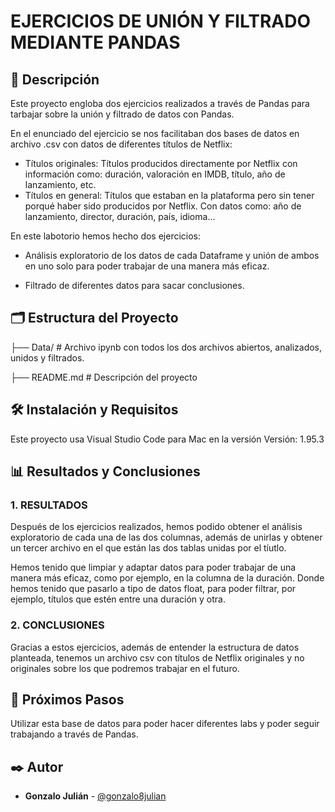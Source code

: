 # EJERCICIOS DE UNIÓN Y FILTRADO MEDIANTE PANDAS

## 📖 Descripción
Este proyecto engloba dos ejercicios realizados a través de Pandas para tarbajar sobre la unión y filtrado de datos con Pandas.

En el enunciado del ejercicio se nos facilitaban dos bases de datos en archivo .csv con datos de diferentes títulos de Netflix:
- Títulos originales: Títulos producidos directamente por Netflix con información como: duración, valoración en IMDB, título, año de lanzamiento, etc.
- Títulos en general: Títulos que estaban en la plataforma pero sin tener porqué haber sido producidos por Netflix. Con datos como: año de lanzamiento, director, duración, país, idioma...

En este labotorio hemos hecho dos ejercicios:
- Análisis exploratorio de los datos de cada Dataframe y unión de ambos en uno solo para poder trabajar de una manera más eficaz.

- Filtrado de diferentes datos para sacar conclusiones.


## 🗂️ Estructura del Proyecto

├── Data/                      # Archivo ipynb con todos los dos archivos abiertos, analizados, unidos y filtrados.

├── README.md            # Descripción del proyecto


## 🛠️ Instalación y Requisitos
Este proyecto usa Visual Studio Code para Mac en la versión Versión: 1.95.3


## 📊 Resultados y Conclusiones
### 1. RESULTADOS

Después de los ejercicios realizados, hemos podido obtener el análisis exploratorio de cada una de las dos columnas, además de unirlas y obtener un tercer archivo en el que están las dos tablas unidas por el tíutlo. 

Hemos tenido que limpiar y adaptar datos para poder trabajar de una manera más eficaz, como por ejemplo, en la columna de la duración. Donde hemos tenido que pasarlo a tipo de datos float, para poder filtrar, por ejemplo, títulos que estén entre una duración y otra.

### 2. CONCLUSIONES

Gracias a estos ejercicios, además de entender la estructura de datos planteada, tenemos un archivo csv con títulos de Netflix originales y no originales sobre los que podremos trabajar en el futuro.

## 🔄 Próximos Pasos

Utilizar esta base de datos para poder hacer diferentes labs y poder seguir trabajando a través de Pandas.

## ✒️ Autor
- **Gonzalo Julián** - [@gonzalo8julian](https://github.com/Gonzalo8julian)
